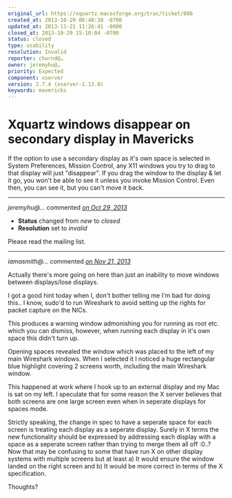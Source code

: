 ```yaml
---
original_url: https://xquartz.macosforge.org/trac/ticket/806
created_at: 2013-10-29 06:48:38 -0700
updated_at: 2013-11-21 11:26:41 -0800
closed_at: 2013-10-29 15:10:04 -0700
status: closed
type: usability
resolution: Invalid
reporter: churnd@…
owner: jeremyhu@…
priority: Expected
component: xserver
version: 2.7.4 (xserver-1.13.0)
keywords: mavericks
---
```


Xquartz windows disappear on secondary display in Mavericks
===========================================================


If the option to use a secondary display as it's own space is selected in System Preferences, Mission Control, any X11 windows you try to drag to that display will just "disappear". If you drag the window to the display & let it go, you won't be able to see it unless you invoke Mission Control. Even then, you can see it, but you can't move it back.



---

*jeremyhu@…* commented *[on Oct 29, 2013](https://xquartz.macosforge.org/trac/ticket/806#comment:1 "October 29, 2013 at 3:10 PM PDT")*

-   **Status** changed from *new* to *closed*
-   **Resolution** set to *invalid*

Please read the mailing list.



---

*iamasmith@…* commented *[on Nov 21, 2013](https://xquartz.macosforge.org/trac/ticket/806#comment:2 "November 21, 2013 at 11:26 AM PST")*

Actually there's more going on here than just an inability to move windows between displays/lose displays.

I got a good hint today when I, don't bother telling me I'm bad for doing this.. I know, sudo'd to run Wireshark to avoid setting up the rights for packet capture on the NICs.

This produces a warning window admonishing you for running as root etc. which you can dismiss, however, when running each display in it's own space this didn't turn up.

Opening spaces revealed the window which was placed to the left of my main Wireshark windows. When I selected it I noticed a huge rectangular blue highlight covering 2 screens worth, including the main Wireshark window.

This happened at work where I hook up to an external display and my Mac is sat on my left. I speculate that for some reason the X server believes that both screens are one large screen even when in seperate displays for spaces mode.

Strictly speaking, the change in spec to have a seperate space for each screen is treating each display as a seperate display. Surely in X terms the new functionality should be expressed by addressing each display with a space as a seperate screen rather than trying to merge them all off :0..? Now that may be confusing to some that have run X on other display systems with multiple screens but at least a) It would ensure the window landed on the right screen and b) It would be more correct in terms of the X specification.

Thoughts?



